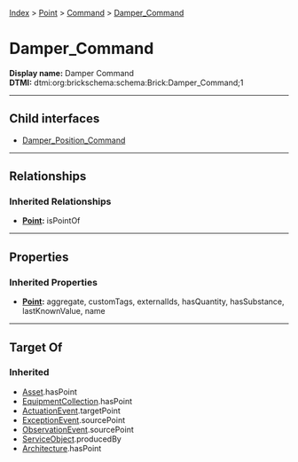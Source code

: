 [Index](../../../Index.md) > [Point](../../Point.md) > [Command](../Command.md) > [Damper_Command](#)
# Damper_Command

**Display name:** Damper Command<br />
**DTMI:** dtmi:org:brickschema:schema:Brick:Damper_Command;1

---

## Child interfaces
* [Damper_Position_Command](../Position_Command/Damper_Position_Command.md)

---

## Relationships

### Inherited Relationships
* **[Point](../../Point.md):** isPointOf

---

## Properties

### Inherited Properties
* **[Point](../../Point.md):** aggregate, customTags, externalIds, hasQuantity, hasSubstance, lastKnownValue, name

---

## Target Of
### Inherited
* [Asset](../../../Asset/Asset.md).hasPoint
* [EquipmentCollection](../../../Collection/AssetCollection/EquipmentCollection/EquipmentCollection.md).hasPoint
* [ActuationEvent](../../../Event/PointEvent/ActuationEvent.md).targetPoint
* [ExceptionEvent](../../../Event/PointEvent/ExceptionEvent.md).sourcePoint
* [ObservationEvent](../../../Event/PointEvent/ObservationEvent.md).sourcePoint
* [ServiceObject](../../../Information/ServiceObject/ServiceObject.md).producedBy
* [Architecture](../../../Space/Architecture/Architecture.md).hasPoint
